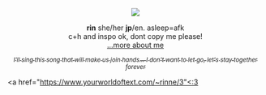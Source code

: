 <p align="center">
    
    
<img src="https://files.catbox.moe/c2z5vw.gif">

</p>



<p align="center"><b>rin</b> she/her <b>jp</b>/en. asleep=afk
<br>c+h and inspo ok, dont copy me please!
    <br> <a href="https://github.com/megatensei/xtra">...more about me</a>
</p>    

 <p style="color: #a8a8a8" align="center">
<a href="https://youtu.be/QkG7tIGYgSw?si=WW4sWjqDQOLjGpE4">  <sub><i>I'll sing this song that will make us join hands...
 I don't want to let go, let's stay together forever</i></sub></a>
 </p>
<p align="center">
    
    
<a href="https://www.yourworldoftext.com/~rinne/3"<:3</a>

</p>
